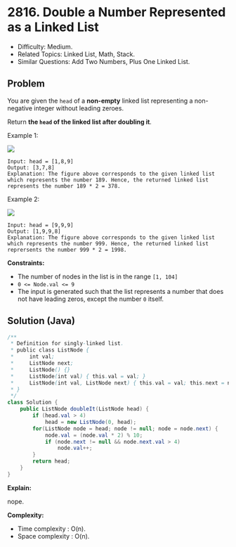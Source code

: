 # 2816. Double a Number Represented as a Linked List

- Difficulty: Medium.
- Related Topics: Linked List, Math, Stack.
- Similar Questions: Add Two Numbers, Plus One Linked List.

## Problem

You are given the `head` of a **non-empty** linked list representing a non-negative integer without leading zeroes.

Return **the **`head`** of the linked list after **doubling** it**.

Example 1:

![](https://assets.leetcode.com/uploads/2023/05/28/example.png)

```
Input: head = [1,8,9]
Output: [3,7,8]
Explanation: The figure above corresponds to the given linked list which represents the number 189. Hence, the returned linked list represents the number 189 * 2 = 378.
```

Example 2:

![](https://assets.leetcode.com/uploads/2023/05/28/example2.png)

```
Input: head = [9,9,9]
Output: [1,9,9,8]
Explanation: The figure above corresponds to the given linked list which represents the number 999. Hence, the returned linked list reprersents the number 999 * 2 = 1998.
```

**Constraints:**

- The number of nodes in the list is in the range `[1, 104]`
- `0 <= Node.val <= 9`
- The input is generated such that the list represents a number that does not have leading zeros, except the number `0` itself.

## Solution (Java)

```java
/**
 * Definition for singly-linked list.
 * public class ListNode {
 *     int val;
 *     ListNode next;
 *     ListNode() {}
 *     ListNode(int val) { this.val = val; }
 *     ListNode(int val, ListNode next) { this.val = val; this.next = next; }
 * }
 */
class Solution {
    public ListNode doubleIt(ListNode head) {
        if (head.val > 4)
            head = new ListNode(0, head);
        for(ListNode node = head; node != null; node = node.next) {
            node.val = (node.val * 2) % 10;
            if (node.next != null && node.next.val > 4)
                node.val++;
        }
        return head;
    }
}
```

**Explain:**

nope.

**Complexity:**

- Time complexity : O(n).
- Space complexity : O(n).
